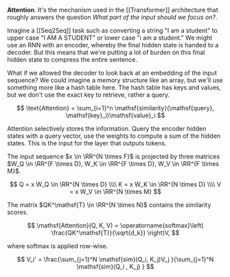 **Attention**. It's the mechanism used in the [[Transformer]] architecture that roughly answers the question _What part of the input should we focus on?_.

Imagine a [[Seq2Seq]] task such as converting a string "I am a student" to upper case "I AM A STUDENT" or lower case "i am a student." We might use an RNN with an encoder, whereby the final hidden state is handed to a decoder. But this means that we're putting a lot of burden on this final hidden state to compress the entire sentence.

What if we allowed the decoder to look back at an embedding of the input sequence? We could imagine a memory structure like an array, but we'll use something more like a hash table here. The hash table has keys and values, but we don't use the exact key to retrieve, rather a query.

$$
\text{Attention} = \sum_{i=1}^n \mathsf{similarity}(\mathsf{query}, \mathsf{key}_i)\mathsf{value}_i
$$

Attention selectively stores the information. Query the encoder hidden states with a query vector, use the weights to compute a sum of the hidden states. This is the input for the layer that outputs tokens.

The input sequence $x \in \RR^{N \times F}$ is projected by three matrices $W_Q \in \RR^{F \times D}, W_K \in \RR^{F \times D}, W_V \in \RR^{F \times M}$.

$$
Q = x W_Q \in \RR^{N \times D} \\\\
K = x W_K \in \RR^{N \times D} \\\\
V = x W_V \in \RR^{N \times M}
$$

The matrix $QK^\mathsf{T} \in \RR^{N \times N}$ contains the similarity scores.

$$
\mathsf{Attention}(Q, K, V) = \operatorname{softmax}\left( \frac{QK^\mathsf{T}}{\sqrt{d_k}} \right)V,
$$

where softmax is applied row-wise.


$$
V_i' = \frac{\sum_{j=1}^N \mathsf{sim}(Q_i, K_j)V_j  }{\sum_{j=1}^N \mathsf{sim}(Q_i , K_j) }
$$
